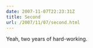 ```yaml
---
date: 2007-11-07T22:23:31Z
title: Second
url: /2007/11/07/second.html
---
```


<p>Yeah, two years of hard-working.</p>
